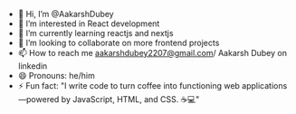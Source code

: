 - 👋 Hi, I’m @AakarshDubey
- 👀 I’m interested in React development 
- 🌱 I’m currently learning reactjs and nextjs
- 💞️ I’m looking to collaborate on more frontend projects
- 📫 How to reach me aakarshdubey2207@gmail.com/ Aakarsh Dubey on linkedin
- 😄 Pronouns: he/him
- ⚡ Fun fact: "I write code to turn coffee into functioning web applications—powered by JavaScript, HTML, and CSS. ☕💻"

<!---
AakarshDubey/AakarshDubey is a ✨ special ✨ repository because its `README.md` (this file) appears on your GitHub profile.
You can click the Preview link to take a look at your changes.
--->
